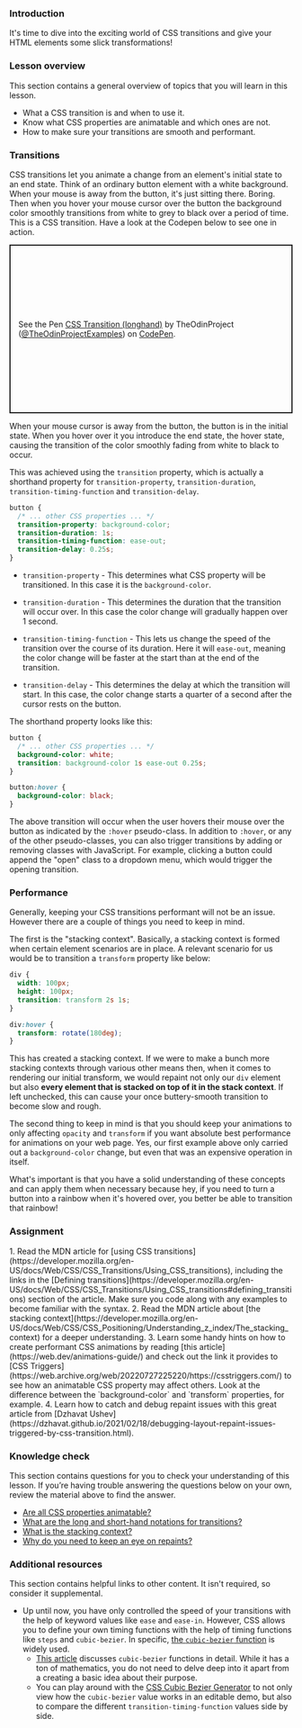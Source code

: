 ### Introduction

It's time to dive into the exciting world of CSS transitions and give your HTML elements some slick transformations! 

### Lesson overview

This section contains a general overview of topics that you will learn in this lesson.

- What a CSS transition is and when to use it.
- Know what CSS properties are animatable and which ones are not.
- How to make sure your transitions are smooth and performant.

### Transitions

CSS transitions let you animate a change from an element's initial state to an end state. Think of an ordinary button element with a white background. When your mouse is away from the button, it's just sitting there. Boring. Then when you hover your mouse cursor over the button the background color smoothly transitions from white to grey to black over a period of time. This is a CSS transition. Have a look at the Codepen below to see one in action.

<p class="codepen" data-height="300" data-theme-id="dark" data-default-tab="css,result" data-slug-hash="eYGmYRm" data-editable="true" data-user="TheOdinProjectExamples" style="height: 300px; box-sizing: border-box; display: flex; align-items: center; justify-content: center; border: 2px solid; margin: 1em 0; padding: 1em;">
  <span>See the Pen <a href="https://codepen.io/TheOdinProjectExamples/pen/eYGmYRm">
  CSS Transition (longhand)</a> by TheOdinProject (<a href="https://codepen.io/TheOdinProjectExamples">@TheOdinProjectExamples</a>)
  on <a href="https://codepen.io">CodePen</a>.</span>
</p>
<script async src="https://cpwebassets.codepen.io/assets/embed/ei.js"></script>

When your mouse cursor is away from the button, the button is in the initial state. When you hover over it you introduce the end state, the hover state, causing the transition of the color smoothly fading from white to black to occur.

This was achieved using the `transition` property, which is actually a shorthand property for `transition-property`, `transition-duration`, `transition-timing-function` and `transition-delay`.

```css
button {
  /* ... other CSS properties ... */
  transition-property: background-color;
  transition-duration: 1s;
  transition-timing-function: ease-out;
  transition-delay: 0.25s;
}
```

- `transition-property` - This determines what CSS property will be transitioned. In this case it is the `background-color`.

- `transition-duration` - This determines the duration that the transition will occur over. In this case the color change will gradually happen over 1 second.

- `transition-timing-function` - This lets us change the speed of the transition over the course of its duration. Here it will `ease-out`, meaning the color change will be faster at the start than at the end of the transition.

- `transition-delay` - This determines the delay at which the transition will start. In this case, the color change starts a quarter of a second after the cursor rests on the button.

The shorthand property looks like this:

```css
button {
  /* ... other CSS properties ... */
  background-color: white;
  transition: background-color 1s ease-out 0.25s;
}

button:hover {
  background-color: black;
}
```

The above transition will occur when the user hovers their mouse over the button as indicated by the `:hover` pseudo-class. In addition to `:hover`, or any of the other pseudo-classes, you can also trigger transitions by adding or removing classes with JavaScript. For example, clicking a button could append the "open" class to a dropdown menu, which would trigger the opening transition.

### Performance

Generally, keeping your CSS transitions performant will not be an issue. However there are a couple of things you need to keep in mind.

The first is the "stacking context". Basically, a stacking context is formed when certain element scenarios are in place. A relevant scenario for us would be to transition a `transform` property like below:

```css
div {
  width: 100px;
  height: 100px;
  transition: transform 2s 1s; 
}

div:hover {
  transform: rotate(180deg);
}
```

This has created a stacking context. If we were to make a bunch more stacking contexts through various other means then, when it comes to rendering our initial transform, we would repaint not only our `div` element but also **every element that is stacked on top of it in the stack context**. If left unchecked, this can cause your once buttery-smooth transition to become slow and rough.

The second thing to keep in mind is that you should keep your animations to only affecting `opacity` and `transform` if you want absolute best performance for animations on your web page. Yes, our first example above only carried out a `background-color` change, but even that was an expensive operation in itself.

What's important is that you have a solid understanding of these concepts and can apply them when necessary because hey, if you need to turn a button into a rainbow when it's hovered over, you better be able to transition that rainbow!

### Assignment
<div class="lesson-content__panel" markdown="1">
1. Read the MDN article for [using CSS transitions](https://developer.mozilla.org/en-US/docs/Web/CSS/CSS_Transitions/Using_CSS_transitions), including the links in the [Defining transitions](https://developer.mozilla.org/en-US/docs/Web/CSS/CSS_Transitions/Using_CSS_transitions#defining_transitions) section of the article. Make sure you code along with any examples to become familiar with the syntax.
2. Read the MDN article about [the stacking context](https://developer.mozilla.org/en-US/docs/Web/CSS/CSS_Positioning/Understanding_z_index/The_stacking_context) for a deeper understanding.
3. Learn some handy hints on how to create performant CSS animations by reading [this article](https://web.dev/animations-guide/) and check out the link it provides to [CSS Triggers](https://web.archive.org/web/20220727225220/https://csstriggers.com/) to see how an animatable CSS property may affect others. Look at the difference between the `background-color` and `transform` properties, for example.
4. Learn how to catch and debug repaint issues with this great article from [Dzhavat Ushev](https://dzhavat.github.io/2021/02/18/debugging-layout-repaint-issues-triggered-by-css-transition.html).
</div>

### Knowledge check

This section contains questions for you to check your understanding of this lesson. If you’re having trouble answering the questions below on your own, review the material above to find the answer.

- [Are all CSS properties animatable?](https://developer.mozilla.org/en-US/docs/Web/CSS/CSS_animated_properties)
- [What are the long and short-hand notations for transitions?](https://developer.mozilla.org/en-US/docs/Web/CSS/transition)
- [What is the stacking context?](https://developer.mozilla.org/en-US/docs/Web/CSS/CSS_Positioning/Understanding_z_index/The_stacking_context)
- [Why do you need to keep an eye on repaints?](https://dzhavat.github.io/2021/02/18/debugging-layout-repaint-issues-triggered-by-css-transition.html)

### Additional resources

This section contains helpful links to other content. It isn't required, so consider it supplemental.

- Up until now, you have only controlled the speed of your transitions with the help of keyword values like `ease` and `ease-in`. However, CSS allows you to define your own timing functions with the help of timing functions like `steps` and `cubic-bezier`. In specific, [the `cubic-bezier` function](https://developer.mozilla.org/en-US/docs/Web/CSS/easing-function#cubic_b%C3%A9zier_easing_function) is widely used.
  - [This article](https://blog.maximeheckel.com/posts/cubic-bezier-from-math-to-motion/) discusses `cubic-bezier` functions in detail. While it has a ton of mathematics, you do not need to delve deep into it apart from a creating a basic idea about their purpose.
  - You can play around with the [CSS Cubic Bezier Generator](https://www.cssportal.com/css-cubic-bezier-generator/) to not only view how the `cubic-bezier` value works in an editable demo, but also to compare the different `transition-timing-function` values side by side.
